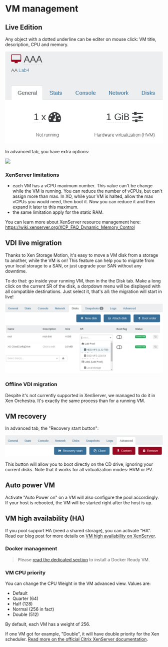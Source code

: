 # VM management

## Live Edition

Any object with a dotted underline can be editer on mouse click: VM title, description, CPU and memory.

![](./assets/xo5editvm.png)

In advanced tab, you have extra options:

![](./assets/xo5editvmadvanced.png)

### XenServer limitations

* each VM has a vCPU maximum number. This value can't be change while the VM is running. You can reduce the number of vCPUs, but can't assign more than max. In XO, while your VM is halted, allow the max vCPUs you would need, then boot it. Now you can reduce it and then expand it later to this maximum.
* the same limitation apply for the static RAM.

You can learn more about XenServer resource management here: https://wiki.xenserver.org/XCP_FAQ_Dynamic_Memory_Control

## VDI live migration

Thanks to Xen Storage Motion, it's easy to move a VM disk from a storage to another, while the VM is on! This feature can help you to migrate from your local storage to a SAN, or just upgrade your SAN without any downtime.

To do that: go inside your running VM, then in the the Disk tab. Make a long click on the current SR of the disk, a dorpdown menu will be displayed with all compatible destinations. Just select it, that's all: the migration will start in live!

![](./assets/xo5diskmigrate.png)

### Offline VDI migration

Despite it's not currently supported in XenServer, we managed to do it in Xen Orchestra. It's exactly the same process than for a running VM.

## VM recovery

In advanced tab, the "Recovery start button":

![](./assets/xo5recovery.png)

This button will allow you to boot directly on the CD drive, ignoring your current disks. Note that it works for all virtualization modes: HVM or PV.

## Auto power VM

Activate "Auto Power on" on a VM will also configure the pool accordingly. If your host is rebooted, the VM will be started right after the host is up.

## VM high availability (HA)

If you pool support HA (need a shared storage), you can activate "HA". Read our blog post for more details on [VM high availability on XenServer](https://xen-orchestra.com/blog/xenserver-and-vm-high-availability/).

### Docker management

> Please [read the dedicated section](docker_support.md) to install a Docker Ready VM.

### VM CPU priority

You can change the CPU Weight in the VM advanced view. Values are:

* Default
* Quarter (64)
* Half (128)
* Normal (256 in fact)
* Double (512)

By default, each VM has a weight of 256.

If one VM got for example, "Double", it will have double priority for the Xen scheduler. [Read more on the official Citrix XenServer documentation](http://support.citrix.com/article/CTX117960).
